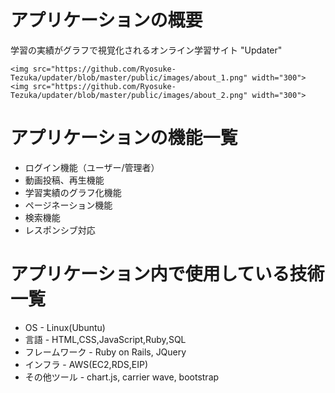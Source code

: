# アプリケーションの概要

学習の実績がグラフで視覚化されるオンライン学習サイト "Updater"

`<img src="https://github.com/Ryosuke-Tezuka/updater/blob/master/public/images/about_1.png" width="300">`
`<img src="https://github.com/Ryosuke-Tezuka/updater/blob/master/public/images/about_2.png" width="300">`

# アプリケーションの機能一覧

* ログイン機能（ユーザー/管理者）
* 動画投稿、再生機能
* 学習実績のグラフ化機能
* ページネーション機能
* 検索機能
* レスポンシブ対応

# アプリケーション内で使用している技術一覧

* OS - Linux(Ubuntu)
* 言語 - HTML,CSS,JavaScript,Ruby,SQL
* フレームワーク - Ruby on Rails, JQuery
* インフラ - AWS(EC2,RDS,EIP)
* その他ツール - chart.js, carrier wave, bootstrap
